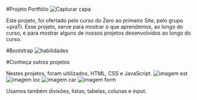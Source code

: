 #Projeto Portfólio
![Capturar capa](https://user-images.githubusercontent.com/119461685/221361787-21a20ae3-27e3-4000-96fe-d8bac868c367.PNG)

  Este projeto, foi ofertado pelo curso do Zero ao primeiro Site, pelo grupo +praTi. Esse projeto, serve para mostrar o que aprendemos, ao longo do curso, e para mostrar alguns de nossos projetos desenvolvidos ao longo do curso.

 #Bootstrap
![habilidades](https://user-images.githubusercontent.com/119461685/221363043-a4bb701e-4e4d-418c-9235-5ddcc0ea70ac.PNG)


#Conheça outros projetos

Nestes projetos, foram uitilizados, HTML, CSS e JavaScript.
![imagem est](https://user-images.githubusercontent.com/119461685/221362289-6b7842f8-46b3-49c1-978b-11a5e91b284f.PNG)
![imagem loc](https://user-images.githubusercontent.com/119461685/221362310-266a1348-c42d-40a6-846c-c623978d9ecf.PNG)
![imagem car](https://user-images.githubusercontent.com/119461685/221362324-aeb59501-b7e5-4699-92ca-6268b7d753e7.PNG)
![imagem form](https://user-images.githubusercontent.com/119461685/221362338-fb99b87c-ccd5-4f4b-aa59-94757748ac8d.PNG)

Usamos também divisões, listas, tabelas, colunas e input.


